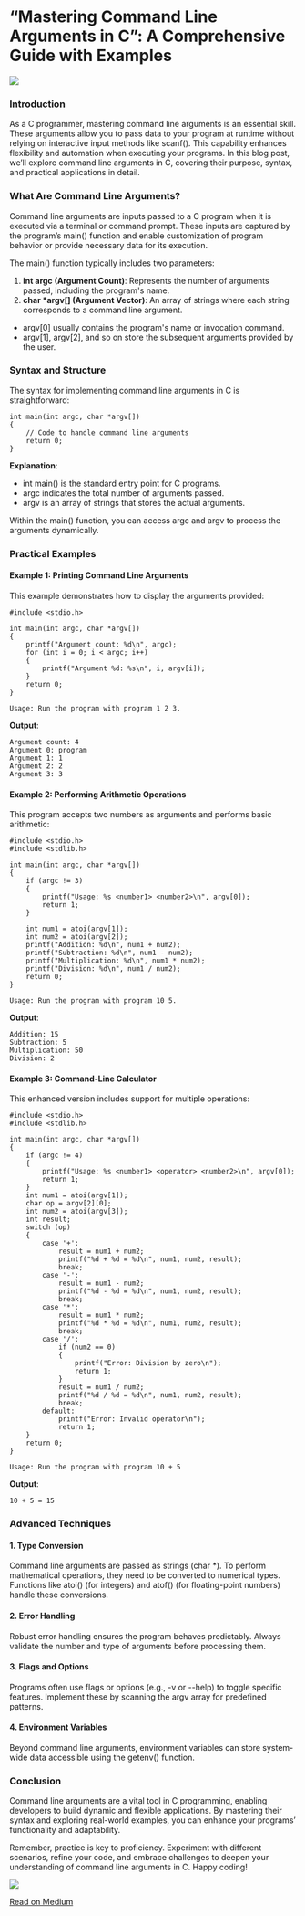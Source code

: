 # “Mastering Command Line Arguments in C”: A Comprehensive Guide with Examples

![](https://cdn-images-1.medium.com/max/1024/1*oGSiF2WyoSjIWZH6pS4DUQ.jpeg)
### Introduction

As a C programmer, mastering command line arguments is an essential skill. These arguments allow you to pass data to your program at runtime without relying on interactive input methods like scanf(). This capability enhances flexibility and automation when executing your programs. In this blog post, we’ll explore command line arguments in C, covering their purpose, syntax, and practical applications in detail.

### What Are Command Line Arguments?

Command line arguments are inputs passed to a C program when it is executed via a terminal or command prompt. These inputs are captured by the program’s main() function and enable customization of program behavior or provide necessary data for its execution.

The main() function typically includes two parameters:

1. **int argc (Argument Count)**: Represents the number of arguments passed, including the program's name.
2. **char \*argv[] (Argument Vector)**: An array of strings where each string corresponds to a command line argument.

* argv[0] usually contains the program's name or invocation command.
* argv[1], argv[2], and so on store the subsequent arguments provided by the user.

### Syntax and Structure

The syntax for implementing command line arguments in C is straightforward:

```
int main(int argc, char *argv[])   
{  
    // Code to handle command line arguments  
    return 0;  
}
```

**Explanation**:

* int main() is the standard entry point for C programs.
* argc indicates the total number of arguments passed.
* argv is an array of strings that stores the actual arguments.

Within the main() function, you can access argc and argv to process the arguments dynamically.

### Practical Examples

#### Example 1: Printing Command Line Arguments

This example demonstrates how to display the arguments provided:

```
#include <stdio.h>  
  
int main(int argc, char *argv[])   
{  
    printf("Argument count: %d\n", argc);  
    for (int i = 0; i < argc; i++)   
    {  
        printf("Argument %d: %s\n", i, argv[i]);  
    }  
    return 0;  
}
```
```
Usage: Run the program with program 1 2 3.
```

**Output**:

```
Argument count: 4    
Argument 0: program    
Argument 1: 1    
Argument 2: 2    
Argument 3: 3
```
#### Example 2: Performing Arithmetic Operations

This program accepts two numbers as arguments and performs basic arithmetic:

```
#include <stdio.h>  
#include <stdlib.h>  
  
int main(int argc, char *argv[])   
{  
    if (argc != 3)   
    {  
        printf("Usage: %s <number1> <number2>\n", argv[0]);  
        return 1;  
    }  
  
    int num1 = atoi(argv[1]);  
    int num2 = atoi(argv[2]);  
    printf("Addition: %d\n", num1 + num2);  
    printf("Subtraction: %d\n", num1 - num2);  
    printf("Multiplication: %d\n", num1 * num2);  
    printf("Division: %d\n", num1 / num2);  
    return 0;  
}
```
```
Usage: Run the program with program 10 5.
```

**Output**:

```
Addition: 15    
Subtraction: 5    
Multiplication: 50    
Division: 2
```
#### Example 3: Command-Line Calculator

This enhanced version includes support for multiple operations:

```
#include <stdio.h>  
#include <stdlib.h>  
  
int main(int argc, char *argv[])   
{  
    if (argc != 4)   
    {  
        printf("Usage: %s <number1> <operator> <number2>\n", argv[0]);  
        return 1;  
    }  
    int num1 = atoi(argv[1]);  
    char op = argv[2][0];  
    int num2 = atoi(argv[3]);  
    int result;  
    switch (op)   
    {  
        case '+':  
            result = num1 + num2;  
            printf("%d + %d = %d\n", num1, num2, result);  
            break;  
        case '-':  
            result = num1 - num2;  
            printf("%d - %d = %d\n", num1, num2, result);  
            break;  
        case '*':  
            result = num1 * num2;  
            printf("%d * %d = %d\n", num1, num2, result);  
            break;  
        case '/':  
            if (num2 == 0)   
            {  
                printf("Error: Division by zero\n");  
                return 1;  
            }  
            result = num1 / num2;  
            printf("%d / %d = %d\n", num1, num2, result);  
            break;  
        default:  
            printf("Error: Invalid operator\n");  
            return 1;  
    }  
    return 0;  
}
```
```
Usage: Run the program with program 10 + 5
```

**Output**:

```
10 + 5 = 15
```
### Advanced Techniques

#### 1. Type Conversion

Command line arguments are passed as strings (char \*). To perform mathematical operations, they need to be converted to numerical types. Functions like atoi() (for integers) and atof() (for floating-point numbers) handle these conversions.

#### 2. Error Handling

Robust error handling ensures the program behaves predictably. Always validate the number and type of arguments before processing them.

#### 3. Flags and Options

Programs often use flags or options (e.g., -v or --help) to toggle specific features. Implement these by scanning the argv array for predefined patterns.

#### 4. Environment Variables

Beyond command line arguments, environment variables can store system-wide data accessible using the getenv() function.

### Conclusion

Command line arguments are a vital tool in C programming, enabling developers to build dynamic and flexible applications. By mastering their syntax and exploring real-world examples, you can enhance your programs’ functionality and adaptability.

Remember, practice is key to proficiency. Experiment with different scenarios, refine your code, and embrace challenges to deepen your understanding of command line arguments in C. Happy coding!

![](https://medium.com/_/stat?event=post.clientViewed&referrerSource=full_rss&postId=8ca3458ff8fc)

[Read on Medium](https://jaskaran42.medium.com/mastering-command-line-arguments-in-c-a-comprehensive-guide-with-examples-8ca3458ff8fc?source=rss-41f5a113b923------2)